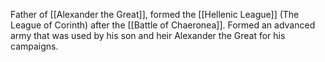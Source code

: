 Father of [[Alexander the Great]], formed the [[Hellenic League]] (The League of Corinth) after the [[Battle of Chaeronea]]. Formed an advanced army that was used by his son and heir Alexander the Great for his campaigns.